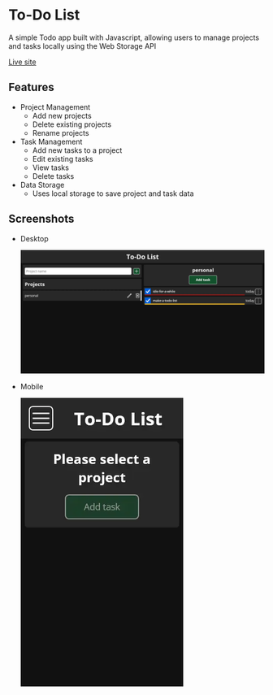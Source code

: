 # To-Do List

A simple Todo app built with Javascript, allowing users to manage projects and tasks locally using the Web Storage API

[Live site](https://syeero7.github.io/to-do-list/)

## Features

- Project Management
  - Add new projects
  - Delete existing projects
  - Rename projects
- Task Management
  - Add new tasks to a project
  - Edit existing tasks
  - View tasks
  - Delete tasks
- Data Storage
  - Uses local storage to save project and task data

## Screenshots

- Desktop

  ![desktop screenshot](./desktop.webp)

- Mobile

  ![mobile screenshot](./mobile%20.webp)

